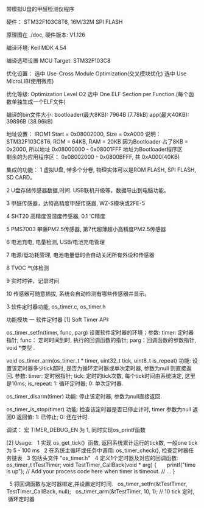 
带模拟U盘的甲醛检测仪程序



硬件：
STM32F103C8T6,  16M/32M SPI FLASH

原理图在 ./doc, 硬件版本: V1.126

编译环境:
Keil MDK 4.54

编译选项设置
MCU Target: STM32F103C8

优化设置：
选中 Use-Cross Module Optimization(交叉模块优化)
选中 Use MicroLIB(使用微库)

优化等级: Optimization Level O2
选中  One ELF Section per Function.(每个函数单独生成一个ELF文件)

编译的bin文件大小:
bootloader(最大8KB):  7964B (7.78kB)
app(最大40KB):  39896B (38.96kB)


地址设置：
IROM1  Start = 0x08002000, Size = 0xA000
说明：  STM32F103C8T6, ROM = 64KB, RAM = 20KB
       因为Bootloader 占了8KB = 0x2000, 所以地址 0x08000000 - 0x08001FFF 地址为Bootloader程序区
       剩余的为应用程序区： 0x08002000 - 0x0800BFFF, 共 0xA000(40KB) 


集成的功能：
1 虚拟U盘, 带多个分卷, 物理实体可以是ROM FLASH, SPI FLASH, SD CARD。

2  U盘存储传感器数据,时间. USB联机升级等，数据导出到电脑功能。

3  甲醛传感器，达特高精度甲醛传感器, WZ-S模块或2FE-5

4  SHT20 高精度温湿度传感器, 0.1 'C精度

5  PMS7003 攀藤PM2.5传感器, 第7代超薄超小高精度PM2.5传感器

6  电池充电, 电量检测, USB/电池充电管理

7  电源/低功耗管理, 电池电量低时会自动关闭所有外设和传感器

8  TVOC 气体检测

9  实时时钟，记录时间

10 传感器可随意插拔, 系统会自动检测有哪些传感器并显示。


3 软件定时器功能, os_timer.c, os_timer.h

功能模块
一 软件定时器 
[1] Soft Timer API:

os_timer_setfn(timer, func, parg) 
设置软件定时器的环境；参数: timer: 定时器指针; func： 定时时间到时, 执行的回调函数的指针; parg：回调函数的参数指针, void *类型 .

void os_timer_arm(os_timer_t * timer, uint32_t tick, uint8_t is_repeat) 
功能: 设置该定时器多少tick超时, 是否为循环定时器或单次定时器, 参数为null 则直接返回.
参数: timer: 定时器指针;  tick: 定时的tick次数, 每个tick时间由系统决定, 这里是10ms;  is_repeat: 1: 循环定时器; 0: 单次定时器.

os_timer_disarm(timer)
功能: 停止该定时器, 参数为null直接返回.


os_timer_is_stop(timer)
功能: 检查该定时器是否已停止计时, timer 参数为null 返回0
返回值: 1: 已停止; 0: 还在计时.

调试：
宏 TIMER_DEBUG_EN 为 1, 同时实现os_printf函数

[2] Usage:
   1 实现 os_get_tick()  函数, 返回系统累计运行的tick数, 一般one tick 为 5 - 100 ms
   2 在系统主循环或任务中调用: os_timer_check(), 检查定时器任务链表
   3 包括头文件 "os_timer.h"
   4 定义1个定时器及对应的回调函数:
     os_timer_t tTestTimer;
     void TestTimer_CallBack(void * arg)
     { 
        printf("time is up");
        // Add your process code here when timer is timeout.
        // ...
     }
     
   5 将回调函数与定时器绑定,并设置定时时间.
   os_timer_setfn(&tTestTimer, TestTimer_CallBack, null);
   os_timer_arm(&tTestTimer, 10, 1);  // 10 tick 定时,  循环定时器 
   
     
